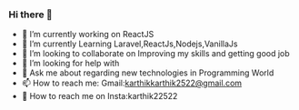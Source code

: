 ### Hi there 👋


- 🔭 I’m currently working on ReactJS
- 🌱 I’m currently Learning Laravel,ReactJs,Nodejs,VanillaJs 
- 👯 I’m looking to collaborate on Improving my skills and getting good job
- 🤔 I’m looking for help with  
- 💬 Ask me about regarding new technologies in Programming World
- 📫 How to reach me: Gmail:karthikkarthik2522@gmail.com 
- 💌 How to reach me on Insta:karthik22522


